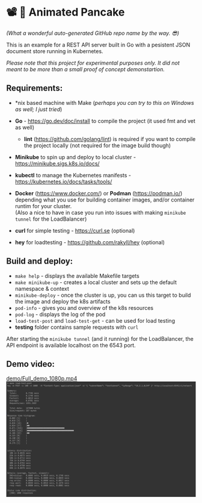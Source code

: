# 📽 🥞 Animated Pancake
*(What a wonderful auto-generated GitHub repo name by the way. 😎)*

This is an example for a REST API server built in Go with a pesistent JSON document store running in Kubernetes.

*Please note that this project for experimental purposes only. It did not meant to be more than a small proof of concept demonstartion.*

## Requirements:
* \*nix based machine with Make (*perhaps you can try to this on Windows as well; I just tried*)
* **Go** - https://go.dev/doc/install to compile the project (it used fmt and vet as well)
  * **lint** (https://github.com/golang/lint) is required if you want to compile the project locally (not required for the image build though)
* **Minikube** to spin up and deploy to local cluster - https://minikube.sigs.k8s.io/docs/
* **kubectl** to manage the Kubernetes manifests - https://kubernetes.io/docs/tasks/tools/

* **Docker** (https://www.docker.com/) or **Podman** (https://podman.io/) depending what you use for building container images, and/or container runtim for your cluster.  
(Also a nice to have in case you run into issues with making `minikube tunnel` for the LoadBalancer)

* **curl** for simple testing - https://curl.se (optional)
* **hey** for loadtesting - https://github.com/rakyll/hey (optional)



## Build and deploy:
* `make help` - displays the available Makefile targets
* `make minikube-up` - creates a local cluster and sets up the default namespace & context
* `minikube-deploy` - once the cluster is up, you can us this target to build the image and deploy the k8s artifacts
* `pod-info` - gives you and overview of the k8s resources
* `pod-log` - displays the log of the pod
* `load-test-post` and `load-test-get` - can be used for load testing
* **testing** folder contains sample requests with `curl`

After starting the `minikube tunnel` (and it running) for the LoadBalancer, the API endpoint is available localhost on the 6543 port.  


## Demo video:
[demo/Full_demo_1080p.mp4](https://github.com/mystman/animated-pancake/blob/main/demo/Full_demo_1080p.mp4)
[![Demo](https://github.com/mystman/animated-pancake/blob/main/demo/Thumbnail.png)](https://github.com/mystman/animated-pancake/blob/main/demo/Full_demo_1080p.mp4)
